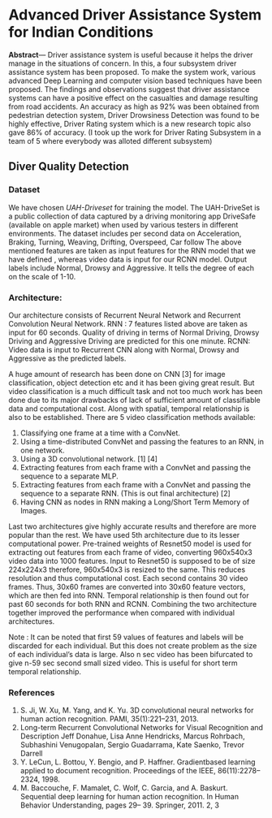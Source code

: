 # Advanced Driver Assistance System for Indian Conditions

**Abstract**— Driver assistance system is useful because it helps the driver manage in the situations of concern. In this, a four subsystem driver assistance system has been proposed. To make the system work, various advanced Deep Learning and computer vision based techniques have been proposed. The findings and observations suggest that driver assistance systems can have a positive effect on the casualties and damage resulting from road accidents. An accuracy as high as 92% was been obtained from pedestrian detection system, Driver Drowsiness Detection was found to be highly effective, Driver Rating system which is a new research topic also gave 86% of accuracy. (I took up the work for Driver Rating Subsystem in a team of 5 where everybody was alloted different subsystem)

## Diver Quality Detection
### Dataset
We have chosen _UAH-Driveset_ for training the model. The UAH-DriveSet is a public collection of data captured by a driving monitoring app DriveSafe (available on apple market) when used by various testers in different environments.
The dataset includes per second data on Acceleration, Braking, Turning, Weaving, Drifting, Overspeed, Car follow The above mentioned features are taken as input features for the RNN model that we have defined , whereas video data is input for our RCNN model. Output labels include Normal, Drowsy and Aggressive. It tells the degree of each on the scale of 1-10.

### Architecture: 
Our architecture consists of Recurrent Neural Network and Recurrent Convolution Neural Network. 
RNN : 7 features listed above are taken as input for 60 seconds. Quality of driving in terms of Normal Driving, Drowsy Driving and Aggressive Driving are predicted for this one minute. 
RCNN: Video data is input to Recurrent CNN along with Normal, Drowsy and Aggressive as the predicted labels.

A huge amount of research has been done on CNN [3] for image classification, object detection etc and it has been giving great result. But video classification is a much difficult task and not too much work has been done due to its major drawbacks of lack of sufficient amount of classifiable data and computational cost. Along with spatial, temporal relationship is also to be established. There are 5 video classification methods available:
1. Classifying one frame at a time with a ConvNet.
2. Using a time-distributed ConvNet and passing the features to an RNN, in one network.
3. Using a 3D convolutional network. [1] [4]
4. Extracting features from each frame with a ConvNet and passing the sequence to a separate MLP.
5. Extracting features from each frame with a ConvNet and passing the sequence to a separate RNN. (This is out final architecture) [2]
6. Having CNN as nodes in RNN making a Long/Short Term Memory of Images. 

Last two architectures give highly accurate results and therefore are more popular than the rest. We have used 5th architecture due to its lesser computational power.
Pre-trained weights of Resnet50 model is used for extracting out features from each frame of video, converting 960x540x3 video data into 1000 features. Input to Resnet50 is supposed to be of size 224x224x3 therefore, 960x540x3 is resized to the same. This reduces resolution and thus computational cost. Each second contains 30 video frames. Thus, 30x60 frames are converted into 30x60 feature vectors, which are then fed into RNN.
Temporal relationship is then found out for past 60 seconds for both RNN and RCNN. Combining the two architecture together improved the performance when compared with individual architectures.  

Note : It can be noted that first 59 values of features and labels will be discarded for each individual. But this does not create problem as the size of each individual’s data is large. Also n sec video has been bifurcated to give n-59 sec second small sized video. This is useful for short term temporal relationship.

### References
1. S. Ji, W. Xu, M. Yang, and K. Yu. 3D convolutional neural networks for human action recognition. PAMI, 35(1):221–231, 2013.
2. Long-term Recurrent Convolutional Networks for Visual Recognition and Description Jeff Donahue, Lisa Anne Hendricks, Marcus Rohrbach, Subhashini Venugopalan, Sergio Guadarrama, Kate Saenko, Trevor Darrell
3.  Y. LeCun, L. Bottou, Y. Bengio, and P. Haffner. Gradientbased learning applied to document recognition. Proceedings of the IEEE, 86(11):2278–2324, 1998.
4. M. Baccouche, F. Mamalet, C. Wolf, C. Garcia, and A. Baskurt. Sequential deep learning for human action
recognition. In Human Behavior Understanding, pages 29–  39. Springer, 2011. 2, 3
